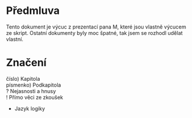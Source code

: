 # Předmluva
Tento dokument je výcuc z prezentací pana M, které jsou vlastně výcucem ze skript. Ostatní dokumenty byly moc špatné, tak jsem se rozhodl udělat vlastní.

# Značení
číslo) Kapitola <br />
písmenko) Podkapitola <br />
? Nejasnosti a hnusy <br />
! Přímo věci ze zkoušek <br />
* Jazyk logiky <br />
